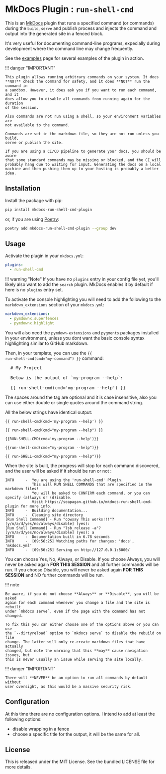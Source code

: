 # MkDocs Plugin : `run-shell-cmd`

This is an [MkDocs](https://www.mkdocs.org/) plugin that runs a specified
command (or commands) during the `build`, `serve` and publish process and
injects the command and output into the generated site in a fenced block.

It's very useful for documenting command-line programs, expecially during
development where the command line may change frequently.

See the [examples](../examples) page for several examples of the plugin in
action.

!!! danger "IMPORTANT"

    This plugin allows running arbitrary commands on your system. It does
    **NOT** check the command for safety, and it does **NOT** run the command in
    a sandbox. However, it does ask you if you want to run each command, and it
    does allow you to disable all commands from running again for the duration
    of the session.

    Also commands are not run using a shell, so your environment variables are
    not available to the command.

    Commands are set in the markdown file, so they are not run unless you build,
    serve or publish the site.

    If you are using a CI/CD pipeline to generate your docs, you should be aware
    that some standard commands may be missing or blocked, and the CI will
    probably hang due to waiting for input. Generating the docs on a local
    machine and then pushing them up to your hosting is probably a better idea.

## Installation

Install the package with pip:

```bash
pip install mkdocs-run-shell-cmd-plugin
```

or, if you are using [Poetry](https://python-poetry.org):

```bash
poetry add mkdocs-run-shell-cmd-plugin --group dev
```

## Usage

Activate the plugin in your `mkdocs.yml`:

```yaml
plugins:
  - run-shell-cmd
```

!!! warning "Note"
    If you have no `plugins` entry in your config file yet, you'll likely also
    want to add the `search` plugin. MkDocs enables it by default if  here is no
    `plugins` entry set.

To activate the console highlighting you will need to add the following to the
`markdown_extensions` section of your `mkdocs.yml`:

```yaml
markdown_extensions:
  - pymdownx.superfences
  - pymdownx.highlight
```

You will also need the `pymdown-extensions` and `pygments` packages installed in
your environment, unless you dont want the basic console syntax highlighting
similar to GitHub markdown.

Then, in your template, you can use the <code>\{\{
run-shell-cmd(cmd="my-command") }}</code> command:

<pre>
  # My Project

  Below is the output of `my-program --help`:

  &#x007B;{ run-shell-cmd(cmd='my-program --help') }}
</pre>

The spaces around the tag are optional and it is case insensitive, also you can
use either double or single quotes around the command string.

All the below strings have identical output:

<code>\{\{ run-shell-cmd(cmd='my-program --help') }}</code>

<code>\{\{ run-shell-cmd(cmd="my-program --help") }}</code>

<code>\{\{RUN-SHELL-CMD(cmd='my-program --help')}}</code>

<code>\{\{run-shell-cmd(cmd="my-program --help")}}</code>

<code>\{\{ run-SHELL-cmd(cmd="my-program --help")}}</code>

When the site is built, the progress will stop for each command discovered, and
the user will be asked if it should be run or not :

```console
INFO     -  You are using the 'run-shell-cmd' Plugin.
            This will RUN SHELL COMMANDS that are specified in the markdown files!
            You will be asked to CONFIRM each command, or you can specify (a)lways or (d)isable.
            Visit https://seapagan.github.io/mkdocs-run-shell-cmd-plugin for more info.
INFO     -  Building documentation...
INFO     -  Cleaning site directory
[Run Shell Command] - Run "cowsay This works!!!"? [y/n/a/d/yes/no/always/disable] (yes):
[Run Shell Command] - Run "lsb_release -a"? [y/n/a/d/yes/no/always/disable] (yes): a
INFO     -  Documentation built in 6.78 seconds
INFO     -  [09:56:25] Watching paths for changes: 'docs', 'mkdocs.yml'
INFO     -  [09:56:25] Serving on http://127.0.0.1:8000/
```

You can choose Yes, No, Always, or Disable. If you choose Always, you will never
be asked again **FOR THIS SESSION** and all further commands will be run. If you
choose Disable, you will never be asked again **FOR THIS SESSION** and NO
further commands will be run.

!!! note

    Be aware, if you do not choose **Always** or **Disable**, you will be asked
    again for each command whenever you change a file and the site is rebuilt
    under `mkdocs serve`, even if the page with the command has not changed.

    To fix this you can either choose one of the options above or you can use
    the `--dirtyreload` option to `mkdocs serve` to disable the rebuild on file
    change. The latter will only re-create markdown files that have actually
    changed, but note the warning that this **may** cause navigation issues, but
    this is never usually an issue while serving the site locally.

!!! danger "IMPORTANT"

    There will **NEVER** be an option to run all commands by default without
    user oversight, as this would be a massive security risk.

## Configuration

At this time there are no configuration options. I intend to add at least the
following options:

- disable wrapping in a fence
- choose a specific title for the output, it will be the same for all.

## License

This is released under the MIT License. See the bundled LICENSE file for more
details.
